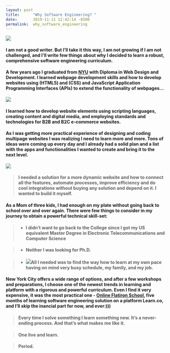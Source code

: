 ```yaml
---
layout: post
title:      "Why Software Engineering? "
date:       2019-11-11 12:42:14 -0500
permalink:  why_software_engineering
---
```


![](https://i.imgur.com/wVLz9kWh.jpg?1)
#### I am not a good writer. But I’ll take it this way, I am not growing if I am not challenged, and I'll write few things about why I decided to learn a robust, comprehensive software engineering curriculum.

#### A few years ago I graduated from [NYU](https://www.sps.nyu.edu/professional-pathways/diplomas.html) with Diploma in Web Design and Development. I learned webpage development skills and how to develop websites using (HTML5) and (CSS) and JavaScript Application Programming Interfaces (APIs) to extend the functionality of webpages…
![](https://i.imgur.com/FZoo0jdh.png)
#### I learned how to develop website elements using scripting languages, creating content and digital media, and employing standards and technologies for B2B and B2C e-commerce websites. 

#### As I was getting more practical experience of designing and coding multipage websites I was realizing I need to learn more and more. Tons of ideas were coming up every day and I already had a solid plan and a list with the apps and functionalities I wanted to create and bring it to the next level.
![](https://i.imgur.com/CtO9Q7Fh.png)
> #### I needed a solution for a more dynamic website and how to connect all the features, automate processes, improve efficiency and do cool integrations without buying any solution and depend on it. I wanted to build it myself.

#### As a Mom of three kids, I had enough on my plate without going back to school over and over again. There were few things to consider in my journey to obtain a powerful technical skill-set: 

> *  #### I didn’t want to go back to the College since I got my US equivalent Master Degree in Electronic Telecommunications and Computer Science

> *  #### Neither I was looking for Ph.D.

> *  #### ![](http://)All I needed was to find the way how to learn at my own pace having on mind very busy schedule, my family, and my job. 

#### New York City offers a wide range of options, and after a few workshops and preparations, I choose one of the newest trends in learning and platform with a rigorous and powerful curriculum. Even I find it very expensive, it was the most practical one - [Online Flatiron School](https://flatironschool.com/career-courses/coding-bootcamp/online/north-america), five months of learning software engineering solution on a platform Learn.co, and I’ll skip the inancial part for now, and ever:)))

> ####  Every time I solve something I learn something new. It’s a never-ending process. And that’s what makes me like it. 

> ####  One live and learn. 

> ####  Period.



